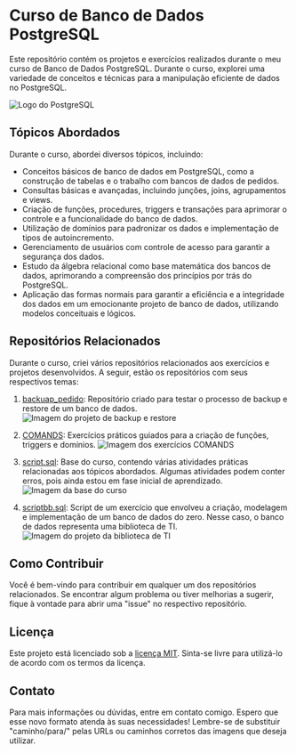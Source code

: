 # Curso de Banco de Dados PostgreSQL

Este repositório contém os projetos e exercícios realizados durante o meu curso de Banco de Dados PostgreSQL. Durante o curso, explorei uma variedade de conceitos e técnicas para a manipulação eficiente de dados no PostgreSQL.

![Logo do PostgreSQL](caminho/para/logo.png)

## Tópicos Abordados

Durante o curso, abordei diversos tópicos, incluindo:

- Conceitos básicos de banco de dados em PostgreSQL, como a construção de tabelas e o trabalho com bancos de dados de pedidos.
- Consultas básicas e avançadas, incluindo junções, joins, agrupamentos e views.
- Criação de funções, procedures, triggers e transações para aprimorar o controle e a funcionalidade do banco de dados.
- Utilização de domínios para padronizar os dados e implementação de tipos de autoincremento.
- Gerenciamento de usuários com controle de acesso para garantir a segurança dos dados.
- Estudo da álgebra relacional como base matemática dos bancos de dados, aprimorando a compreensão dos princípios por trás do PostgreSQL.
- Aplicação das formas normais para garantir a eficiência e a integridade dos dados em um emocionante projeto de banco de dados, utilizando modelos conceituais e lógicos.

## Repositórios Relacionados

Durante o curso, criei vários repositórios relacionados aos exercícios e projetos desenvolvidos. A seguir, estão os repositórios com seus respectivos temas:

1. [backuap_pedido](link_para_o_repositorio): Repositório criado para testar o processo de backup e restore de um banco de dados.
   ![Imagem do projeto de backup e restore](caminho/para/imagem_backuap_pedido.png)

2. [COMANDS](link_para_o_repositorio): Exercícios práticos guiados para a criação de funções, triggers e domínios.
   ![Imagem dos exercícios COMANDS](caminho/para/imagem_COMANDS.png)

3. [script.sql](link_para_o_repositorio): Base do curso, contendo várias atividades práticas relacionadas aos tópicos abordados. Algumas atividades podem conter erros, pois ainda estou em fase inicial de aprendizado.
   ![Imagem da base do curso](caminho/para/imagem_script.sql.png)

4. [scriptbb.sql](link_para_o_repositorio): Script de um exercício que envolveu a criação, modelagem e implementação de um banco de dados do zero. Nesse caso, o banco de dados representa uma biblioteca de TI.
   ![Imagem do projeto da biblioteca de TI](caminho/para/imagem_scriptbb.sql.png)

## Como Contribuir

Você é bem-vindo para contribuir em qualquer um dos repositórios relacionados. Se encontrar algum problema ou tiver melhorias a sugerir, fique à vontade para abrir uma "issue" no respectivo repositório.

## Licença

Este projeto está licenciado sob a [licença MIT](link_para_licenca). Sinta-se livre para utilizá-lo de acordo com os termos da licença.

## Contato

Para mais informações ou dúvidas, entre em contato comigo.
Espero que esse novo formato atenda às suas necessidades! Lembre-se de substituir "caminho/para/" pelas URLs ou caminhos corretos das imagens que deseja utilizar.
